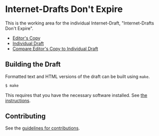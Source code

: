 # Internet-Drafts Don't Expire

This is the working area for the individual Internet-Draft, "Internet-Drafts Don't Expire".

* [Editor's Copy](https://martinthomson.github.io/no-expiry/#go.draft-thomson-gendispatch-no-expiry.html)
* [Individual Draft](https://tools.ietf.org/html/draft-thomson-gendispatch-no-expiry)
* [Compare Editor's Copy to Individual Draft](https://martinthomson.github.io/no-expiry/#go.draft-thomson-gendispatch-no-expiry.diff)

## Building the Draft

Formatted text and HTML versions of the draft can be built using `make`.

```sh
$ make
```

This requires that you have the necessary software installed.  See
[the instructions](https://github.com/martinthomson/i-d-template/blob/main/doc/SETUP.md).


## Contributing

See the
[guidelines for contributions](https://github.com/martinthomson/no-expiry/blob/main/CONTRIBUTING.md).
